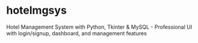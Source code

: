 # hotelmgsys
Hotel Management System with Python, Tkinter &amp; MySQL - Professional UI with login/signup, dashboard, and management features
